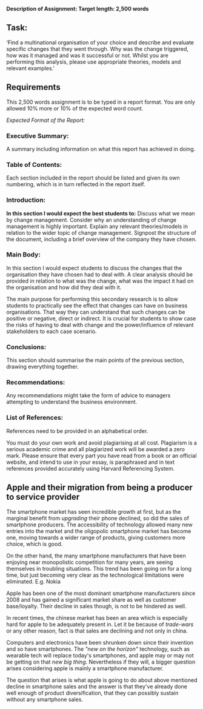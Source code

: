 **Description of Assignment: Target length: 2,500 words**

## Task:

‘Find a multinational organisation of your choice and describe and evaluate
specific changes that they went through.  Why was the change triggered, how was
it managed and was it successful or not.  Whilst you are performing this
analysis, please use appropriate theories, models and relevant examples.’

## Requirements

This 2,500 words assignment is to be typed in a report format.  You are only
allowed 10% more or 10% of the expected word count.  

*Expected Format of the Report:*

### Executive Summary:

A summary including information on what this report has achieved in doing.

### Table of Contents:

Each section included in the report should be listed and given its own
numbering, which is in turn reflected in the report itself.

### Introduction:

**In this section I would expect the best students to:** Discuss what we mean by
change management.  Consider why an understanding of change management is highly
important.  Explain any relevant theories/models in relation to the wider topic
of change management.  Signpost the structure of the document, including a brief
overview of the company they have chosen.

### Main Body:

In this section I would expect students to discuss the changes that the
organisation they have chosen had to deal with.  A clear analysis should be
provided in relation to what was the change, what was the impact it had on the
organisation and how did they deal with it. 

The main purpose for performing this secondary research is to allow students to
practically see the effect that changes can have on business organisations. That
way they can understand that such changes can be positive or negative, direct or
indirect.  It is crucial for students to show case the risks of having to deal
with change and the power/influence of relevant stakeholders to each case
scenario.

### Conclusions:

This section should summarise the main points of the previous section, drawing
everything together.

### Recommendations:

Any recommendations might take the form of advice to managers attempting to
understand the business environment.

### List of References:

References need to be provided in an alphabetical order.

You must do your own work and avoid plagiarising at all cost. Plagiarism is a
serious academic crime and all plagiarized work will be awarded a zero mark.
Please ensure that every part you have read from a book or an official website,
and intend to use in your essay, is paraphrased and in text references provided
accurately using Harvard Referencing System.


## Apple and their migration from being a producer to service provider

The smartphone market has seen incredible growth at first, but as the marginal
benefit from *upgrading* their phone declined, so did the sales of smartphone
producers. The accessibility of technology allowed many new entries into the
market and the oligopolic smartphone market has become one, moving towards a
wider range of products, giving customers more choice, which is good. 

On the other hand, the many smartphone manufacturers that have been enjoying
near monopolistic competition for many years, are seeing themselves in troubling
situations. This trend has been going on for a long time, but just becoming very
clear as the technological limitations were eliminated. E.g. Nokia

Apple has been one of the most dominant smartphone manufacturers since 2008 and
has gained a significant market share as well as customer base/loyalty. Their
decline in sales though, is not to be hindered as well. 

In recent times, the chinese market has been an area which is especially hard for apple to be adequately present in. Let it be because of *trade-wars* or any other reason, fact is that sales are declining and not only in china.

Computers and electronics have been shrunken down since their invention and so
have smartphones. The *"new on the horizon"* technology, such as wearable
tech will replace today's smartphones, and apple may or may not be
getting on that *new big thing*. Nevertheless if they will, a bigger question arises considering apple is mainly a smartphone manufacturer.

The question that arises is what apple is going to do about above mentioned
decline in smartphone sales and the answer is that they've already done well enough of product diversification, that they can possibly sustain without any
smartphone sales.
